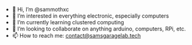 - 👋 Hi, I’m @sammothxc
- 👀 I’m interested in everything electronic, especially computers
- 🌱 I’m currently learning clustered computing
- 💞️ I’m looking to collaborate on anything arduino, computers, RPi, etc.
- 📫 How to reach me: contact@samsgaragelab.tech

<!---
sammothxc/sammothxc is a ✨ special ✨ repository because its `README.md` (this file) appears on your GitHub profile.
You can click the Preview link to take a look at your changes.
--->
